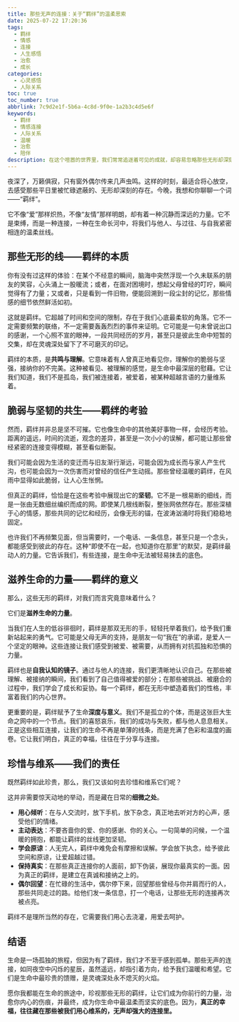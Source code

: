 ```yaml
---
title: 那些无声的连接：关于“羁绊”的温柔思索
date: 2025-07-22 17:20:36
tags:
  - 羁绊
  - 情感
  - 连接
  - 人生感悟
  - 治愈
  - 成长
categories:
  - 心灵感悟
  - 人际关系
toc: true
toc_number: true
abbrlink: 7c9d2e1f-5b6a-4c8d-9f0e-1a2b3c4d5e6f
keywords:
  - 羁绊
  - 情感连接
  - 人际关系
  - 温暖
  - 治愈
  - 陪伴
description: 在这个喧嚣的世界里，我们常常追逐着可见的成就，却容易忽略那些无形却深刻的连接——“羁绊”。它们如同生命中温柔的丝线，将我们与所爱之人、与过往岁月、与内心深处最真实的自我紧密相连。这不仅仅是血缘或友情，更是一种灵魂深处的共鸣与相互滋养。今夜，让我们一起静下心来，感受那些无声却强大的羁绊，它们如何塑造着我们，又如何给予我们前行的力量。
---
```


夜深了，万籁俱寂，只有窗外偶尔传来几声虫鸣。这样的时刻，最适合将心放空，去感受那些平日里被忙碌遮蔽的、无形却深刻的存在。今晚，我想和你聊聊一个词——“羁绊”。

它不像“爱”那样炽热，不像“友情”那样明朗，却有着一种沉静而深远的力量。它不是束缚，而是一种连接，一种在生命长河中，将我们与他人、与过往、与自我紧密相连的温柔丝线。

## 那些无形的线——羁绊的本质

你有没有过这样的体验：在某个不经意的瞬间，脑海中突然浮现一个久未联系的朋友的笑容，心头涌上一股暖流；或者，在面对困境时，想起父母曾经的叮咛，瞬间觉得有了力量；又或者，只是看到一件旧物，便能回溯到一段尘封的记忆，那些情感的细节依然鲜活如初。

这就是羁绊。它超越了时间和空间的限制，存在于我们心底最柔软的角落。它不一定需要频繁的联络，不一定需要轰轰烈烈的事件来证明。它可能是一句未曾说出口的感谢，一个心照不宣的眼神，一段共同经历的岁月，甚至只是彼此生命中短暂的交集，却在灵魂深处留下了不可磨灭的印记。

羁绊的本质，是**共鸣与理解**。它意味着有人曾真正地看见你，理解你的脆弱与坚强，接纳你的不完美。这种被看见、被理解的感觉，是生命中最深层的慰藉。它让我们知道，我们不是孤岛，我们被连接着，被爱着，被某种超越言语的力量维系着。

## 脆弱与坚韧的共生——羁绊的考验

然而，羁绊并非总是坚不可摧。它也像生命中的其他美好事物一样，会经历考验。距离的遥远，时间的流逝，观念的差异，甚至是一次小小的误解，都可能让那些曾经紧密的连接变得模糊，甚至看似断裂。

我们可能会因为生活的变迁而与旧友渐行渐远，可能会因为成长而与家人产生代沟，也可能会因为一次伤害而对曾经的信任产生动摇。那些曾经温暖的羁绊，在风雨中显得如此脆弱，让人心生怅惘。

但真正的羁绊，恰恰是在这些考验中展现出它的**坚韧**。它不是一根易断的细线，而是一张由无数细丝编织而成的网。即使某几根线断裂，整张网依然存在。那些深植于心的情感，那些共同的记忆和经历，会像无形的锚，在波涛汹涌时将我们稳稳地固定。

也许我们不再频繁见面，但当需要时，一个电话、一条信息，甚至只是一个念头，都能感受到彼此的存在。这种“即使不在一起，也知道你在那里”的默契，是羁绊最动人的力量。它告诉我们，有些连接，是生命中无法被轻易抹去的底色。

## 滋养生命的力量——羁绊的意义

那么，这些无形的羁绊，对我们而言究竟意味着什么？

它们是**滋养生命的力量**。

当我们在人生的低谷徘徊时，羁绊是那双无形的手，轻轻托举着我们，给予我们重新站起来的勇气。它可能是父母无声的支持，是朋友一句“我在”的承诺，是爱人一个坚定的眼神。这些连接让我们感受到被爱、被需要，从而拥有对抗孤独和恐惧的力量。

羁绊也是**自我认知的镜子**。通过与他人的连接，我们更清晰地认识自己。在那些被理解、被接纳的瞬间，我们看到了自己值得被爱的部分；在那些被挑战、被磨合的过程中，我们学会了成长和妥协。每一个羁绊，都在无形中塑造着我们的性格，丰富着我们的内心世界。

更重要的是，羁绊赋予了生命**深度与意义**。我们不是孤立的个体，而是这张巨大生命之网中的一个节点。我们的喜怒哀乐，我们的成功与失败，都与他人息息相关。正是这些相互连接，让我们的生命不再是单薄的线条，而是充满了色彩和温度的画卷。它让我们明白，真正的幸福，往往在于分享与连接。

## 珍惜与维系——我们的责任

既然羁绊如此珍贵，那么，我们又该如何去珍惜和维系它们呢？

这并非需要惊天动地的举动，而是藏在日常的**细微之处**。

*   **用心倾听**：在与人交流时，放下手机，放下杂念，真正地去听对方的心声，感受他们的情绪。
*   **主动表达**：不要吝啬你的爱、你的感谢、你的关心。一句简单的问候，一个温暖的拥抱，都能让羁绊的丝线更加坚韧。
*   **学会原谅**：人无完人，羁绊中难免会有摩擦和误解。学会放下执念，给予彼此空间和原谅，让爱超越过错。
*   **保持真实**：在那些真正连接你的人面前，卸下伪装，展现你最真实的一面。因为真正的羁绊，是建立在真诚和接纳之上的。
*   **偶尔回望**：在忙碌的生活中，偶尔停下来，回望那些曾经与你并肩而行的人，那些共同走过的路。给他们发一条信息，打一个电话，让那些无形的连接再次被点亮。

羁绊不是理所当然的存在，它需要我们用心去浇灌，用爱去呵护。

## 结语

生命是一场孤独的旅程，但因为有了羁绊，我们才不至于感到孤单。那些无声的连接，如同夜空中闪烁的星辰，虽然遥远，却指引着方向，给予我们温暖和希望。它们是生命中最珍贵的馈赠，是灵魂深处永不熄灭的火焰。

愿你我都能在生命的旅途中，珍视那些无形的羁绊，让它们成为你前行的力量，治愈你内心的伤痕，并最终，成为你生命中最温柔而坚实的底色。因为，**真正的幸福，往往藏在那些被我们用心维系的，无声却强大的连接里。**